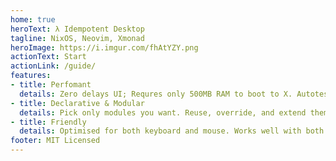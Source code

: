 ```yaml
---
home: true
heroText: λ Idempotent Desktop
tagline: NixOS, Neovim, Xmonad
heroImage: https://i.imgur.com/fhAtYZY.png
actionText: Start
actionLink: /guide/
features:
- title: Perfomant
  details: Zero delays UI; Requres only 500MB RAM to boot to X. Autotest all your Linux configurations with Cachix and Travis CI. Reuse binary caches for fast builds.
- title: Declarative & Modular
  details: Pick only modules you want. Reuse, override, and extend them. Simplify development with nix, direnv, lorri, and fuzzy matching.
- title: Friendly
  details: Optimised for both keyboard and mouse. Works well with both gtk and qt. Steam, Spotify, Slack and other proprietary programs if you want them.
footer: MIT Licensed
---
```

